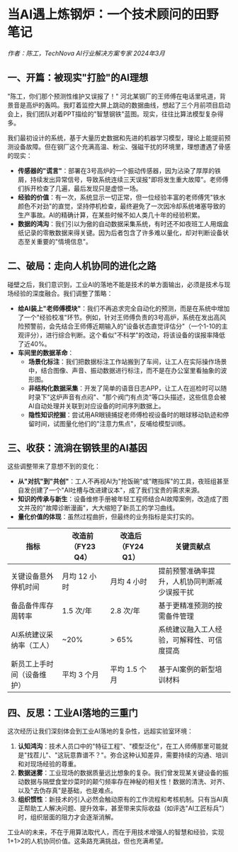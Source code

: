 # 当AI遇上炼钢炉：一个技术顾问的田野笔记

*作者：陈工，TechNova AI行业解决方案专家*
*2024年3月*

## 一、开篇：被现实"打脸"的AI理想

"陈工，你们那个预测性维护又误报了！" 河北某钢厂的王师傅在电话里吼道，背景音是高炉的轰鸣。我盯着监控大屏上跳动的数据曲线，想起了三个月前项目启动会上，我们团队对着PPT描绘的"智慧钢铁"蓝图。现实，往往比算法模型复杂得多。

我们最初设计的系统，基于大量历史数据和先进的机器学习模型，理论上能提前预测设备故障。但在钢厂这个充满高温、粉尘、强磁干扰的环境里，理想遭遇了骨感的现实：

*   **传感器的"谎言"**：部署在3号高炉的一个振动传感器，因为沾染了厚厚的铁屑，持续发出异常信号，导致系统连续三天误报"即将发生重大故障"。老师傅们拆开检查了几遍，最后发现只是虚惊一场。
*   **经验的价值**：有一次，系统显示一切正常，但一位经验丰富的老师傅凭"铁水颜色不对劲"的直觉，坚持停机检查，最终避免了一次因冷却系统堵塞导致的生产事故。AI的精确计算，在某些时候不如人类几十年的经验积累。
*   **数据的鸿沟**：我们引以为傲的自动数据采集系统，有时还不如夜班工人用烟盒纸记录的零散数据来得关键。因为后者包含了许多难以量化，却对判断设备状态至关重要的"情境信息"。

## 二、破局：走向人机协同的进化之路

碰壁之后，我们意识到，工业AI的落地不能是技术的单方面输出，必须是技术与现场经验的深度融合。我们调整了策略：

*   **给AI装上"老师傅模块"**：我们不再追求完全自动化的预测，而是在系统中增加了一个"经验校准"环节。例如，针对王师傅负责的3号高炉，系统在发出高风险预警前，会先结合王师傅近期输入的"设备状态直觉评估分"（一个1-10的主观评分），进行综合判断。这个看似"不科学"的改动，将该设备的误报率降低了近40%。
*   **车间里的数据革命**：
    *   **场景化标注**：我们把数据标注工作站搬到了车间，让工人在实际操作场景中，结合图像、声音、振动数据进行标注，而不是在办公室里看抽象的波形图。
    *   **非结构化数据采集**：开发了简单的语音日志APP，让工人在巡检时可以随时录下"这炉声音有点闷"、"那个阀门有点烫"等口头描述，这些信息会被AI自动处理并关联到对应设备的时间序列数据上。
    *   **隐性知识挖掘**：尝试用AR眼镜捕捉老师傅检视设备时的眼球移动轨迹和停留时间，试图量化他们的"注意力焦点"，反哺给模型训练。

## 三、收获：流淌在钢铁里的AI基因

这些调整带来了意想不到的变化：

*   **从"对抗"到"共创"**：工人不再视AI为"抢饭碗"或"瞎指挥"的工具，夜班组甚至自发创建了一个"AI吐槽与改进建议本"，成了我们宝贵的需求来源。
*   **知识的传承与新生**：设备维修手册被年轻工程师结合AI故障案例，改造成了图文并茂的"故障诊断漫画"，大大缩短了新员工的学习曲线。
*   **量化价值的体现**：虽然过程曲折，但最终的业务指标是实打实的。

| 指标                     | 改造前（FY23 Q4） | 改造后（FY24 Q1） | 关键贡献点                                       |
| ------------------------ | ----------------- | ----------------- | ------------------------------------------------ |
| 关键设备意外停机时间     | 月均 12 小时      | 月均 4 小时       | 提前预警准确率提升，人机协同判断减少误报干扰       |
| 备品备件库存周转率       | 1.5 次/年         | 2.8 次/年         | 基于更精准预测的按需备件管理                   |
| AI系统建议采纳率（工人） | ~20%              | > 65%             | 系统建议融入工人经验，可解释性、可信度提高         |
| 新员工上手时间（设备维护） | 平均 3 个月       | 平均 1.5 个月     | 基于AI案例的新型培训材料                          |

## 四、反思：工业AI落地的三重门

这次经历让我们深刻体会到工业AI落地的复杂性，远超实验室环境：

1.  **认知鸿沟**：技术人员口中的"特征工程"、"模型泛化"，在工人师傅那里可能就是"找茬儿"、"这玩意靠谱不？"。弥合这种认知差异，需要持续的沟通、培训和对现场经验的尊重。
2.  **数据迷雾**：工业现场的数据质量远比想象的复杂。我们曾发现某关键设备的振动数据与隔壁食堂炒菜时的颠勺频率存在神秘的相关性！数据的清洗、对齐、以及"去伪存真"是基础，也是难点。
3.  **组织惯性**：新技术的引入必然会触动原有的工作流程和考核机制。只有当AI真正帮助工人解决问题、提升效率，甚至带来实际收益（如评选"AI工匠标兵"）时，组织层面的阻力才会逐渐消解。

工业AI的未来，不在于用算法取代人，而在于用技术增强人的智慧和经验，实现1+1>2的人机协同价值。这条路充满挑战，但也充满希望。 